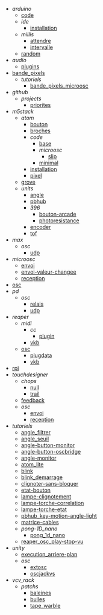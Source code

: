 - *arduino*
  - [code](/arduino/code/README.md)
  - *ide*
    - [installation](/arduino/ide/installation.md)
  - *millis*
    - [attendre](/arduino/millis/attendre.md)
    - [intervalle](/arduino/millis/intervalle.md)
  - [random](/arduino/random/README.md)
- *audio*
  - [plugins](/audio/plugins/README.md)
- [bande_pixels](/bande_pixels/README.md)
  - *tutoriels*
    - [bande_pixels_microosc](/bande_pixels/tutoriels/bande_pixels_microosc/README.md)
- *github*
  - *projects*
    - [priorites](/github/projects/priorites/README.md)
- *m5stack*
  - *atom*
    - [bouton](/m5stack/atom/bouton/README.md)
    - [broches](/m5stack/atom/broches/README.md)
    - *code*
      - [base](/m5stack/atom/code/base/README.md)
      - *microosc*
        - [slip](/m5stack/atom/code/microosc/slip/README.md)
      - [minimal](/m5stack/atom/code/minimal/README.md)
    - [installation](/m5stack/atom/installation/README.md)
    - [pixel](/m5stack/atom/pixel/README.md)
  - [grove](/m5stack/grove/README.md)
  - *units*
    - [angle](/m5stack/units/angle.md)
    - [pbhub](/m5stack/units/pbhub.md)
    - *396*
      - [bouton-arcade](/m5stack/units/396/bouton-arcade/README.md)
      - [photoresistance](/m5stack/units/396/photoresistance/README.md)
    - [encoder](/m5stack/units/encoder/README.md)
    - [tof](/m5stack/units/tof/README.md)
- *max*
  - *osc*
    - [udp](/max/osc/udp/README.md)
- *microosc*
  - [envoi](/microosc/envoi.md)
  - [envoi-valeur-changee](/microosc/envoi-valeur-changee.md)
  - [reception](/microosc/reception.md)
- [osc](/osc/README.md)
- *pd*
  - *osc*
    - [relais](/pd/osc/relais/README.md)
    - [udp](/pd/osc/udp/README.md)
- *reaper*
  - *midi*
    - *cc*
      - [plugin](/reaper/midi/cc/plugin/README.md)
    - [vkb](/reaper/midi/vkb/README.md)
  - [osc](/reaper/osc/README.md)
    - [plugdata](/reaper/osc/plugdata/README.md)
    - [vkb](/reaper/osc/vkb/README.md)
- [rpi](/rpi/README.md)
- *touchdesigner*
  - *chops*
    - [null](/touchdesigner/chops/null/README.md)
    - [trail](/touchdesigner/chops/trail/README.md)
  - [feedback](/touchdesigner/feedback/README.md)
  - *osc*
    - [envoi](/touchdesigner/osc/envoi/README.md)
    - [reception](/touchdesigner/osc/reception/README.md)
- *tutoriels*
  - [angle_filtrer](/tutoriels/angle_filtrer.md)
  - [angle_seuil](/tutoriels/angle_seuil.md)
  - [angle-button-monitor](/tutoriels/angle-button-monitor.md)
  - [angle-button-oscbridge](/tutoriels/angle-button-oscbridge.md)
  - [angle-monitor](/tutoriels/angle-monitor.md)
  - [atom_lite](/tutoriels/atom_lite.md)
  - [blink](/tutoriels/blink.md)
  - [blink_demarrage](/tutoriels/blink_demarrage.md)
  - [clignoter-sans-bloquer](/tutoriels/clignoter-sans-bloquer.md)
  - [etat-bouton](/tutoriels/etat-bouton.md)
  - [lampe-clignotement](/tutoriels/lampe-clignotement.md)
  - [lampe-torche-correlation](/tutoriels/lampe-torche-correlation.md)
  - [lampe-torche-etat](/tutoriels/lampe-torche-etat.md)
  - [pbhub_key-motion-angle-light](/tutoriels/pbhub_key-motion-angle-light.md)
  - [matrice-cables](/tutoriels/matrice-cables/README.md)
  - *pong-1D_nano*
    - [pong_1d_nano](/tutoriels/pong-1D_nano/pong_1d_nano.md)
  - [reaper_osc_play-stop-vu](/tutoriels/reaper_osc_play-stop-vu/README.md)
- *unity*
  - [execution_arriere-plan](/unity/execution_arriere-plan/README.md)
  - *osc*
    - [extosc](/unity/osc/extosc/README.md)
    - [oscjackvs](/unity/osc/oscjackvs/README.md)
- *vcv_rack*
  - *patchs*
    - [baleines](/vcv_rack/patchs/baleines/README.md)
    - [bulles](/vcv_rack/patchs/bulles/README.md)
    - [tape_warble](/vcv_rack/patchs/tape_warble/README.md)
